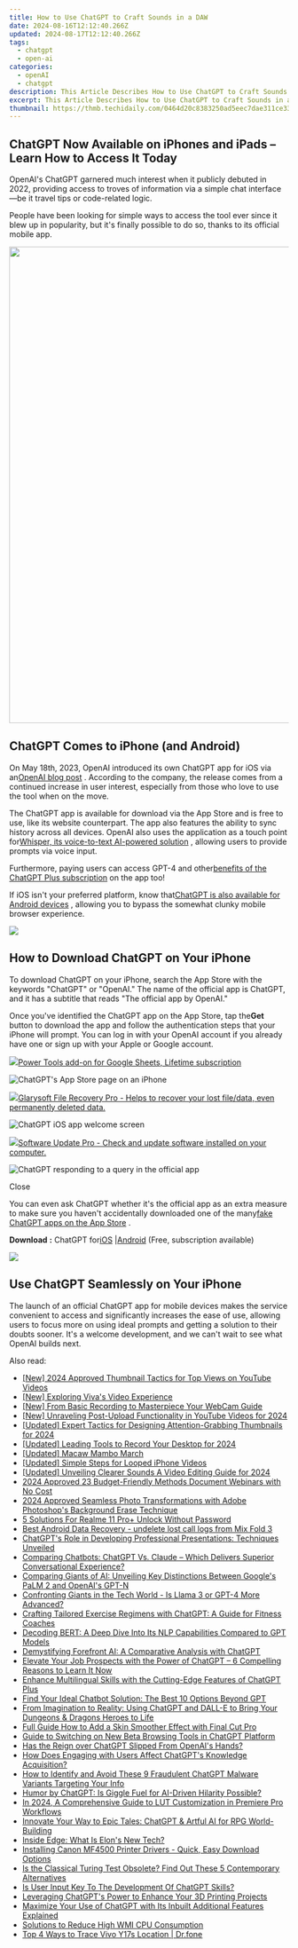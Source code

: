 ```yaml
---
title: How to Use ChatGPT to Craft Sounds in a DAW
date: 2024-08-16T12:12:40.266Z
updated: 2024-08-17T12:12:40.266Z
tags:
  - chatgpt
  - open-ai
categories:
  - openAI
  - chatgpt
description: This Article Describes How to Use ChatGPT to Craft Sounds in a DAW
excerpt: This Article Describes How to Use ChatGPT to Craft Sounds in a DAW
thumbnail: https://thmb.techidaily.com/0464d20c8383250ad5eec7dae311ce3366a21c1ceecc558739dbb36535dbfcf9.jpg
---
```


## ChatGPT Now Available on iPhones and iPads – Learn How to Access It Today

 OpenAI's ChatGPT garnered much interest when it publicly debuted in 2022, providing access to troves of information via a simple chat interface—be it travel tips or code-related logic.

 People have been looking for simple ways to access the tool ever since it blew up in popularity, but it's finally possible to do so, thanks to its official mobile app.

<!-- affiliate ads begin -->
<a href="https://propmoneyinc.pxf.io/c/5597632/1803116/14559" target="_top" id="1803116"><img src="//a.impactradius-go.com/display-ad/14559-1803116" border="0" alt="" width="859" height="859"/></a><img height="0" width="0" src="https://imp.pxf.io/i/5597632/1803116/14559" style="position:absolute;visibility:hidden;" border="0" />
<!-- affiliate ads end -->
## ChatGPT Comes to iPhone (and Android)

 On May 18th, 2023, OpenAI introduced its own ChatGPT app for iOS via an[OpenAI blog post](https://openai.com/blog/introducing-the-chatgpt-app-for-ios) . According to the company, the release comes from a continued increase in user interest, especially from those who love to use the tool when on the move.

 The ChatGPT app is available for download via the App Store and is free to use, like its website counterpart. The app also features the ability to sync history across all devices. OpenAI also uses the application as a touch point for[Whisper, its voice-to-text AI-powered solution](https://www.makeuseof.com/dictate-documents-openai-whisper/) , allowing users to provide prompts via voice input.

 Furthermore, paying users can access GPT-4 and other[benefits of the ChatGPT Plus subscription](https://www.makeuseof.com/chatgpt-plus-subscription-worth-it/) on the app too!

 If iOS isn't your preferred platform, know that[ChatGPT is also available for Android devices](https://www.makeuseof.com/chatgpt-is-now-available-on-android/) , allowing you to bypass the somewhat clunky mobile browser experience.

<!-- affiliate ads begin -->
<a href="https://estore.macxdvd.com/order/checkout.php?PRODS=4526659&QTY=1&AFFILIATE=108875&CART=1"><img src="https://www.macxdvd.com/affiliate/new-banner/vcp-500x500.jpg" border="0"></a>
<!-- affiliate ads end -->
## How to Download ChatGPT on Your iPhone

 To download ChatGPT on your iPhone, search the App Store with the keywords "ChatGPT" or "OpenAI." The name of the official app is ChatGPT, and it has a subtitle that reads "The official app by OpenAI."

 Once you've identified the ChatGPT app on the App Store, tap the**Get** button to download the app and follow the authentication steps that your iPhone will prompt. You can log in with your OpenAI account if you already have one or sign up with your Apple or Google account.

<!-- affiliate ads begin -->
<a href="https://secure.2checkout.com/order/checkout.php?PRODS=4726807&QTY=1&AFFILIATE=108875&CART=1"><img src="https://secure.avangate.com/images/merchant/c14a8df1e1b4d5297e9cb30cb34d5a00/products/copy_copy_power-tools-48.png" border="0">Power Tools add-on for Google Sheets, Lifetime subscription</a>
<!-- affiliate ads end -->
![ChatGPT's App Store page on an iPhone](https://static1.makeuseofimages.com/wordpress/wp-content/uploads/2023/08/chatgpt-s-app-store-page-on-an-iphone.jpg)

<!-- affiliate ads begin -->
<a href="https://order.glarysoft.com/order/checkout.php?PRODS=35408920&QTY=1&AFFILIATE=108875&CART=1"><img src="https://secure.avangate.com/images/merchant/6734fa703f6633ab896eecbdfad8953a/products/FR-200-1.png" border="0">Glarysoft File Recovery Pro - Helps to recover your lost file/data, even permanently deleted data. </a>
<!-- affiliate ads end -->
![ChatGPT iOS app welcome screen](https://static1.makeuseofimages.com/wordpress/wp-content/uploads/2023/08/chatgpt-ios-app-welcome-screen.jpg)

<!-- affiliate ads begin -->
<a href="https://order.glarysoft.com/order/checkout.php?PRODS=4691139&QTY=1&AFFILIATE=108875&CART=1"><img src="https://secure.avangate.com/images/merchant/6734fa703f6633ab896eecbdfad8953a/products/SU-200-1.png" border="0">Software Update Pro - Check and update software installed on your computer. </a>
<!-- affiliate ads end -->
![ChatGPT responding to a query in the official app](https://static1.makeuseofimages.com/wordpress/wp-content/uploads/2023/08/chatgpt-responding-to-a-query-in-the-official-app.jpg)

Close

 You can even ask ChatGPT whether it's the official app as an extra measure to make sure you haven't accidentally downloaded one of the many[fake ChatGPT apps on the App Store](https://www.makeuseof.com/how-to-spot-fake-chatgpt-app-on-apple-app-store/) .

**Download** **:** ChatGPT for[iOS](http://apps.apple.com/app/openai-chatgpt/id6448311069) |[Android](https://www.anrdoezrs.net/links/7251228/type/dlg/sid/UUmuoUeUpU2025542/https://play.google.com/store/apps/details?id=com.openai.chatgpt&hl=en&gl=US) (Free, subscription available)

<!-- affiliate ads begin -->
<a href="https://store.advancedwebranking.com/order/checkout.php?PRODS=4715051&QTY=1&AFFILIATE=108875&CART=1"><img src="https://secure.avangate.com/images/merchant/14edc6ebfdae2e23bbed83d67f50e983/products/33_awr%20logo.png" border="0"></a>
<!-- affiliate ads end -->
## Use ChatGPT Seamlessly on Your iPhone

 The launch of an official ChatGPT app for mobile devices makes the service convenient to access and significantly increases the ease of use, allowing users to focus more on using ideal prompts and getting a solution to their doubts sooner. It's a welcome development, and we can't wait to see what OpenAI builds next.


<ins class="adsbygoogle"
     style="display:block"
     data-ad-format="autorelaxed"
     data-ad-client="ca-pub-7571918770474297"
     data-ad-slot="1223367746"></ins>



<ins class="adsbygoogle"
     style="display:block"
     data-ad-client="ca-pub-7571918770474297"
     data-ad-slot="8358498916"
     data-ad-format="auto"
     data-full-width-responsive="true"></ins>

<span class="atpl-alsoreadstyle">Also read:</span>
<div><ul>
<li><a href="https://youtube-docs.techidaily.com/024-approved-thumbnail-tactics-for-top-views-on-youtube-videos/"><u>[New] 2024 Approved  Thumbnail Tactics for Top Views on YouTube Videos</u></a></li>
<li><a href="https://some-techniques.techidaily.com/new-exploring-vivas-video-experience/"><u>[New] Exploring Viva's Video Experience</u></a></li>
<li><a href="https://screen-recording.techidaily.com/new-from-basic-recording-to-masterpiece-your-webcam-guide/"><u>[New] From Basic Recording to Masterpiece  Your WebCam Guide</u></a></li>
<li><a href="https://youtube-tips.techidaily.com/nraveling-post-upload-functionality-in-youtube-videos-for-2024/"><u>[New] Unraveling Post-Upload Functionality in YouTube Videos for 2024</u></a></li>
<li><a href="https://facebook-video-share.techidaily.com/updated-expert-tactics-for-designing-attention-grabbing-thumbnails-for-2024/"><u>[Updated] Expert Tactics for Designing Attention-Grabbing Thumbnails for 2024</u></a></li>
<li><a href="https://screen-capture.techidaily.com/updated-leading-tools-to-record-your-desktop-for-2024/"><u>[Updated] Leading Tools to Record Your Desktop for 2024</u></a></li>
<li><a href="https://extra-skills.techidaily.com/updated-macaw-mambo-march/"><u>[Updated] Macaw Mambo March</u></a></li>
<li><a href="https://facebook-video-footage.techidaily.com/updated-simple-steps-for-looped-iphone-videos/"><u>[Updated] Simple Steps for Looped iPhone Videos</u></a></li>
<li><a href="https://youtube-tips.techidaily.com/ed-unveiling-clearer-sounds-a-video-editing-guide-for-2024/"><u>[Updated] Unveiling Clearer Sounds  A Video Editing Guide for 2024</u></a></li>
<li><a href="https://screen-capture.techidaily.com/2024-approved-23-budget-friendly-methods-document-webinars-with-no-cost/"><u>2024 Approved  23 Budget-Friendly Methods  Document Webinars with No Cost</u></a></li>
<li><a href="https://extra-skills.techidaily.com/2024-approved-seamless-photo-transformations-with-adobe-photoshops-background-erase-technique/"><u>2024 Approved  Seamless Photo Transformations with Adobe Photoshop's Background Erase Technique</u></a></li>
<li><a href="https://easy-unlock-android.techidaily.com/5-solutions-for-realme-11-proplus-unlock-without-password-by-drfone-android/"><u>5 Solutions For Realme 11 Pro+ Unlock Without Password</u></a></li>
<li><a href="https://phone-solutions.techidaily.com/best-android-data-recovery-undelete-lost-call-logs-from-mix-fold-3-by-fonelab-android-recover-call-logs/"><u>Best Android Data Recovery - undelete lost call logs from Mix Fold 3</u></a></li>
<li><a href="https://tech-haven.techidaily.com/chatgpts-role-in-developing-professional-presentations-techniques-unveiled/"><u>ChatGPT's Role in Developing Professional Presentations: Techniques Unveiled</u></a></li>
<li><a href="https://tech-haven.techidaily.com/comparing-chatbots-chatgpt-vs-claude-which-delivers-superior-conversational-experience/"><u>Comparing Chatbots: ChatGPT Vs. Claude – Which Delivers Superior Conversational Experience?</u></a></li>
<li><a href="https://tech-haven.techidaily.com/comparing-giants-of-ai-unveiling-key-distinctions-between-googles-palm-2-and-openais-gpt-n/"><u>Comparing Giants of AI: Unveiling Key Distinctions Between Google's PaLM 2 and OpenAI's GPT-N</u></a></li>
<li><a href="https://tech-haven.techidaily.com/confronting-giants-in-the-tech-world-is-llama-3-or-gpt-4-more-advanced/"><u>Confronting Giants in the Tech World - Is Llama 3 or GPT-4 More Advanced?</u></a></li>
<li><a href="https://tech-haven.techidaily.com/crafting-tailored-exercise-regimens-with-chatgpt-a-guide-for-fitness-coaches/"><u>Crafting Tailored Exercise Regimens with ChatGPT: A Guide for Fitness Coaches</u></a></li>
<li><a href="https://tech-haven.techidaily.com/decoding-bert-a-deep-dive-into-its-nlp-capabilities-compared-to-gpt-models/"><u>Decoding BERT: A Deep Dive Into Its NLP Capabilities Compared to GPT Models</u></a></li>
<li><a href="https://tech-haven.techidaily.com/demystifying-forefront-ai-a-comparative-analysis-with-chatgpt/"><u>Demystifying Forefront AI: A Comparative Analysis with ChatGPT</u></a></li>
<li><a href="https://tech-haven.techidaily.com/elevate-your-job-prospects-with-the-power-of-chatgpt-6-compelling-reasons-to-learn-it-now/"><u>Elevate Your Job Prospects with the Power of ChatGPT – 6 Compelling Reasons to Learn It Now</u></a></li>
<li><a href="https://tech-haven.techidaily.com/enhance-multilingual-skills-with-the-cutting-edge-features-of-chatgpt-plus/"><u>Enhance Multilingual Skills with the Cutting-Edge Features of ChatGPT Plus</u></a></li>
<li><a href="https://tech-haven.techidaily.com/find-your-ideal-chatbot-solution-the-best-10-options-beyond-gpt/"><u>Find Your Ideal Chatbot Solution: The Best 10 Options Beyond GPT</u></a></li>
<li><a href="https://tech-haven.techidaily.com/from-imagination-to-reality-using-chatgpt-and-dall-e-to-bring-your-dungeons-and-dragons-heroes-to-life/"><u>From Imagination to Reality: Using ChatGPT and DALL-E to Bring Your Dungeons & Dragons Heroes to Life</u></a></li>
<li><a href="https://ai-vdieo-software.techidaily.com/full-guide-how-to-add-a-skin-smoother-effect-with-final-cut-pro/"><u>Full Guide How to Add a Skin Smoother Effect with Final Cut Pro</u></a></li>
<li><a href="https://tech-haven.techidaily.com/guide-to-switching-on-new-beta-browsing-tools-in-chatgpt-platform/"><u>Guide to Switching on New Beta Browsing Tools in ChatGPT Platform</u></a></li>
<li><a href="https://tech-haven.techidaily.com/has-the-reign-over-chatgpt-slipped-from-openais-hands/"><u>Has the Reign over ChatGPT Slipped From OpenAI's Hands?</u></a></li>
<li><a href="https://tech-haven.techidaily.com/how-does-engaging-with-users-affect-chatgpts-knowledge-acquisition/"><u>How Does Engaging with Users Affect ChatGPT's Knowledge Acquisition?</u></a></li>
<li><a href="https://tech-haven.techidaily.com/how-to-identify-and-avoid-these-9-fraudulent-chatgpt-malware-variants-targeting-your-info/"><u>How to Identify and Avoid These 9 Fraudulent ChatGPT Malware Variants Targeting Your Info</u></a></li>
<li><a href="https://tech-haven.techidaily.com/humor-by-chatgpt-is-giggle-fuel-for-ai-driven-hilarity-possible/"><u>Humor by ChatGPT: Is Giggle Fuel for AI-Driven Hilarity Possible?</u></a></li>
<li><a href="https://vp-tips.techidaily.com/in-2024-a-comprehensive-guide-to-lut-customization-in-premiere-pro-workflows/"><u>In 2024, A Comprehensive Guide to LUT Customization in Premiere Pro Workflows</u></a></li>
<li><a href="https://tech-haven.techidaily.com/innovate-your-way-to-epic-tales-chatgpt-and-artful-ai-for-rpg-world-building/"><u>Innovate Your Way to Epic Tales: ChatGPT & Artful AI for RPG World-Building</u></a></li>
<li><a href="https://tech-haven.techidaily.com/inside-edge-what-is-elons-new-tech/"><u>Inside Edge: What Is Elon's New Tech?</u></a></li>
<li><a href="https://driver-download.techidaily.com/installing-canon-mf4500-printer-drivers-quick-easy-download-options/"><u>Installing Canon MF4500 Printer Drivers - Quick, Easy Download Options</u></a></li>
<li><a href="https://tech-haven.techidaily.com/is-the-classical-turing-test-obsolete-find-out-these-5-contemporary-alternatives/"><u>Is the Classical Turing Test Obsolete? Find Out These 5 Contemporary Alternatives</u></a></li>
<li><a href="https://tech-haven.techidaily.com/is-user-input-key-to-the-development-of-chatgpt-skills/"><u>Is User Input Key To The Development Of ChatGPT Skills?</u></a></li>
<li><a href="https://tech-haven.techidaily.com/leveraging-chatgpts-power-to-enhance-your-3d-printing-projects/"><u>Leveraging ChatGPT's Power to Enhance Your 3D Printing Projects</u></a></li>
<li><a href="https://tech-haven.techidaily.com/maximize-your-use-of-chatgpt-with-its-inbuilt-additional-features-explained/"><u>Maximize Your Use of ChatGPT with Its Inbuilt Additional Features Explained</u></a></li>
<li><a href="https://windows11.techidaily.com/solutions-to-reduce-high-wmi-cpu-consumption/"><u>Solutions to Reduce High WMI CPU Consumption</u></a></li>
<li><a href="https://android-location-track.techidaily.com/top-4-ways-to-trace-vivo-y17s-location-drfone-by-drfone-virtual-android/"><u>Top 4 Ways to Trace Vivo Y17s Location | Dr.fone</u></a></li>
</ul></div>
